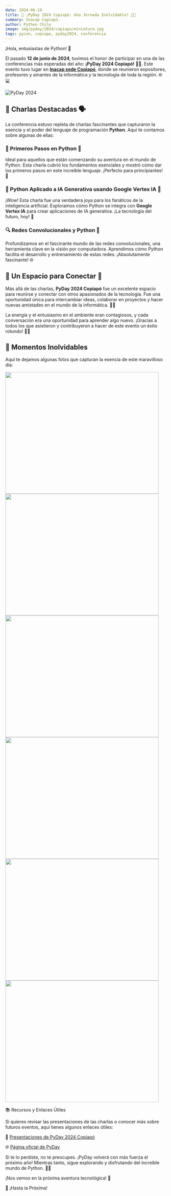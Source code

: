 ```yaml
---
date: 2024-06-19
title: 🌟 ¡PyDay 2024 Copiapó: Una Jornada Inolvidable! 🐍🎉
summary: Inacap Copiapó.
author: Python Chile
image: img/pyday/2024/copiapo/miniatura.jpg
tags: pycon, copiapo, pyday2024, conferencia
---
```

¡Hola, entusiastas de Python! 👋

El pasado **12 de junio de 2024**, tuvimos el honor de participar en una de las conferencias más esperadas del año: **¡PyDay 2024 Copiapó!** 🎉🎊. Este evento tuvo lugar en [**Inacap sede Copiapó**](https://portales.inacap.cl/sedes/copiapo/), donde se reunieron expositores, profesores y amantes de la informática y la tecnología de toda la región. 🌐💻

![PyDay 2024]({static}/img/pyday/2024/copiapo/copiapo.svg) 

## 🌟 Charlas Destacadas 🗣️

La conferencia estuvo repleta de charlas fascinantes que capturaron la esencia y el poder del lenguaje de programación **Python**. Aquí te contamos sobre algunas de ellas:

### 🐍 Primeros Pasos en Python 🐾
Ideal para aquellos que están comenzando su aventura en el mundo de Python. Esta charla cubrió los fundamentos esenciales y mostró cómo dar los primeros pasos en este increíble lenguaje. ¡Perfecto para principiantes! 🚀

### 🤖 Python Aplicado a IA Generativa usando Google Vertex IA 🤯
¡Wow! Esta charla fue una verdadera joya para los fanáticos de la inteligencia artificial. Exploramos cómo Python se integra con **Google Vertex IA** para crear aplicaciones de IA generativa. ¡La tecnología del futuro, hoy! 🌟

### 🔍 Redes Convolucionales y Python 🧠
Profundizamos en el fascinante mundo de las redes convolucionales, una herramienta clave en la visión por computadora. Aprendimos cómo Python facilita el desarrollo y entrenamiento de estas redes. ¡Absolutamente fascinante! 🌐

## 🤝 Un Espacio para Conectar 🌟

Más allá de las charlas, **PyDay 2024 Copiapó** fue un excelente espacio para reunirse y conectar con otros apasionados de la tecnología. Fue una oportunidad única para intercambiar ideas, colaborar en proyectos y hacer nuevas amistades en el mundo de la informática. 💬👥

La energía y el entusiasmo en el ambiente eran contagiosos, y cada conversación era una oportunidad para aprender algo nuevo. ¡Gracias a todos los que asistieron y contribuyeron a hacer de este evento un éxito rotundo! 🎉👏

## 📸 Momentos Inolvidables

Aquí te dejamos algunas fotos que capturan la esencia de este maravilloso día:

<img src="{static}/img/pyday/2024/copiapo/img1.webp" width="480" height="380" />
<img src="{static}/img/pyday/2024/copiapo/img2.webp" width="480" height="380" />
<img src="{static}/img/pyday/2024/copiapo/img3.webp" width="480" height="380" />
<img src="{static}/img/pyday/2024/copiapo/img4.webp" width="480" height="380" />
<img src="{static}/img/pyday/2024/copiapo/img5.webp" width="480" height="380" />
<img src="{static}/img/pyday/2024/copiapo/img6.webp" width="480" height="380" />

📚 Recursos y Enlaces Útiles

Si quieres revisar las presentaciones de las charlas o conocer más sobre futuros eventos, aquí tienes algunos enlaces útiles:

📂 [Presentaciones de PyDay 2024 Copiapó](https://github.com/KrlitosForever/Pyday2024-Inacap)

🌐 [Página oficial de PyDay](https://pyday.cl)

Si te lo perdiste, no te preocupes. ¡PyDay volverá con más fuerza el próximo año! Mientras tanto, sigue explorando y disfrutando del increíble mundo de Python. 🐍💡

¡Nos vemos en la próxima aventura tecnológica! 🚀

🙌 ¡Hasta la Próxima!
